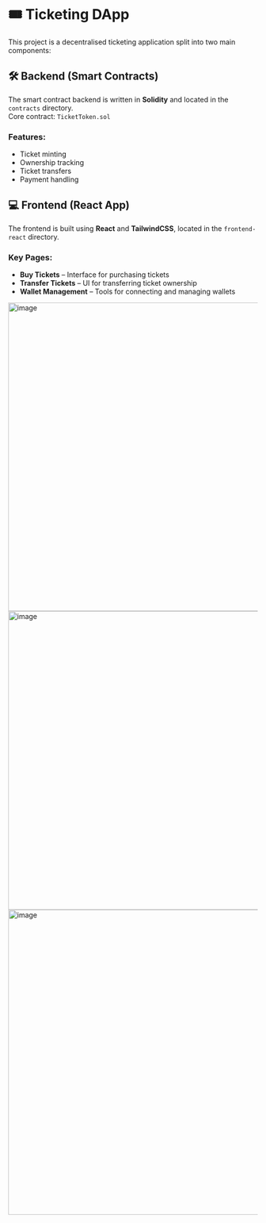 # 🎟️ Ticketing DApp

This project is a decentralised ticketing application split into two main components:

## 🛠️ Backend (Smart Contracts)

The smart contract backend is written in **Solidity** and located in the `contracts` directory.  
Core contract: `TicketToken.sol`

### Features:
- Ticket minting
- Ownership tracking
- Ticket transfers
- Payment handling

## 💻 Frontend (React App)

The frontend is built using **React** and **TailwindCSS**, located in the `frontend-react` directory.

### Key Pages:
- **Buy Tickets** – Interface for purchasing tickets
- **Transfer Tickets** – UI for transferring ticket ownership
- **Wallet Management** – Tools for connecting and managing wallets

<img width="622" alt="image" src="https://github.com/user-attachments/assets/991e9390-57ee-4ee4-8028-37306e991954" />
<img width="602" alt="image" src="https://github.com/user-attachments/assets/cfc8e279-c1fb-44b7-b4fe-54bba8d1b47d" />
<img width="615" alt="image" src="https://github.com/user-attachments/assets/eb81be8c-3e65-49c1-bd1f-3a6abec7a836" />

